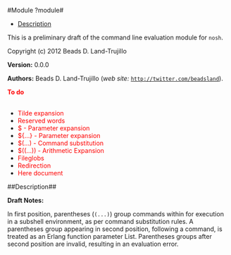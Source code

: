 

#Module ?module#

* [Description](#description)


This is a preliminary draft of the command line evaluation module
for `nosh`.

Copyright (c) 2012 Beads D. Land-Trujillo

__Version:__ 0.0.0

__Authors:__ Beads D. Land-Trujillo (_web site:_ [`http://twitter.com/beadsland`](http://twitter.com/beadsland)).

__<font color="red">To do</font>__
<br></br>

* <font color="red"> Tilde expansion</font>
* <font color="red"> Reserved words</font>
* <font color="red"> $ - Parameter expansion</font>
* <font color="red"> ${...} - Parameter expansion</font>
* <font color="red"> $(...) - Command substitution</font>
* <font color="red"> $((...)) - Arithmetic Expansion</font>
* <font color="red"> Fileglobs</font>
* <font color="red"> Redirection</font>
* <font color="red"> Here document</font>
<a name="description"></a>

##Description##




__Draft Notes:__

In first position, parentheses (`(...)`) group commands within for
execution in a subshell environment, as per command substitution rules.
A parentheses group appearing in second position, following a command,
is treated as an Erlang function parameter List.  Parentheses groups
after second position are invalid, resulting in an evaluation error.